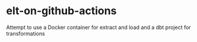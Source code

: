 # elt-on-github-actions
Attempt to use a Docker container for extract and load and a dbt project for transformations
